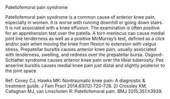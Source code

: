 Patellofemoral pain syndrome

Patellofemoral pain syndrome is a common cause of anterior knee pain, especially in women. It is worse with running downhill or going down stairs. It is not associated with a knee effusion. The examination is often positive for an apprehension test over the patella. A torn meniscus can cause medial joint line tenderness as well as a positive McMurray’s test, defined as a click and/or pain when moving the knee from flexion to extension with valgus stress. Prepatellar bursitis causes anterior knee pain, usually associated with tenderness, swelling, and redness over the prepatellar bursa. Osgood-Schlatter syndrome causes anterior knee pain over the tibial tuberosity. Pes anserine bursitis causes medial knee pain just distal and slightly posterior to the joint space.

Ref: Covey CJ, Hawks MK: Nontraumatic knee pain: A diagnostic & treatment guide. J Fam Pract 2014;63(12):720-728.  2) Crossley KM, Callaghan MJ, van Linscholen R: Patellofemoral pain. BMJ 2015;351:h3939.